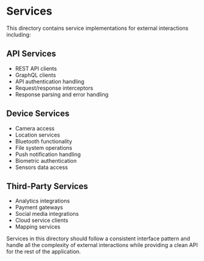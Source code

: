 # Services

This directory contains service implementations for external interactions including:

## API Services
- REST API clients
- GraphQL clients
- API authentication handling
- Request/response interceptors
- Response parsing and error handling

## Device Services
- Camera access
- Location services
- Bluetooth functionality
- File system operations
- Push notification handling
- Biometric authentication
- Sensors data access

## Third-Party Services
- Analytics integrations
- Payment gateways
- Social media integrations
- Cloud service clients
- Mapping services

Services in this directory should follow a consistent interface pattern and handle all the complexity of external interactions while providing a clean API for the rest of the application.
